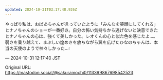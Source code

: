 ```yaml
---
updated: 2024-10-31T03:17:40.926Z
---
```


<p>やっぱり私は、おばあちゃんが言っていたように「みんなを笑顔にしてくれる」ヒナノちゃんのショーが一番好き。自分の怖い気持ちから逃げないと決意できたヒナノちゃんの心は、強くて美しかった。レオくんの心と似た色を感じたよ…。弱さを乗り越えて、まぶしい煌めきを放ちながら翼を広げたひなのちゃんは、本当の天使のようで神々しかった…💧</p>

&mdash; 2024-10-31 12:17:40 JST

Original URL: https://mastodon.social/@sakuramochi0/113399867698542523
